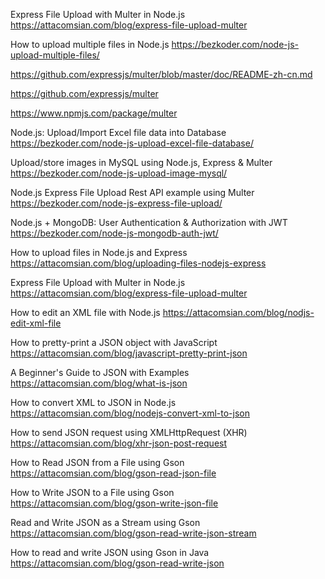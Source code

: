 Express File Upload with Multer in Node.js
https://attacomsian.com/blog/express-file-upload-multer

How to upload multiple files in Node.js
https://bezkoder.com/node-js-upload-multiple-files/

https://github.com/expressjs/multer/blob/master/doc/README-zh-cn.md

https://github.com/expressjs/multer

https://www.npmjs.com/package/multer

Node.js: Upload/Import Excel file data into Database
https://bezkoder.com/node-js-upload-excel-file-database/

Upload/store images in MySQL using Node.js, Express & Multer
https://bezkoder.com/node-js-upload-image-mysql/

Node.js Express File Upload Rest API example using Multer
https://bezkoder.com/node-js-express-file-upload/

Node.js + MongoDB: User Authentication & Authorization with JWT
https://bezkoder.com/node-js-mongodb-auth-jwt/

How to upload files in Node.js and Express
https://attacomsian.com/blog/uploading-files-nodejs-express

Express File Upload with Multer in Node.js
https://attacomsian.com/blog/express-file-upload-multer

How to edit an XML file with Node.js
https://attacomsian.com/blog/nodjs-edit-xml-file

How to pretty-print a JSON object with JavaScript
https://attacomsian.com/blog/javascript-pretty-print-json

A Beginner's Guide to JSON with Examples
https://attacomsian.com/blog/what-is-json

How to convert XML to JSON in Node.js
https://attacomsian.com/blog/nodejs-convert-xml-to-json

How to send JSON request using XMLHttpRequest (XHR)
https://attacomsian.com/blog/xhr-json-post-request

How to Read JSON from a File using Gson
https://attacomsian.com/blog/gson-read-json-file

How to Write JSON to a File using Gson
https://attacomsian.com/blog/gson-write-json-file

Read and Write JSON as a Stream using Gson
https://attacomsian.com/blog/gson-read-write-json-stream

How to read and write JSON using Gson in Java
https://attacomsian.com/blog/gson-read-write-json
